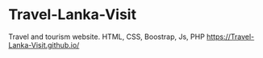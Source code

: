 # Travel-Lanka-Visit
Travel and tourism website. HTML, CSS, Boostrap, Js, PHP
https://Travel-Lanka-Visit.github.io/
